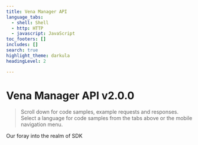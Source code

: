 ```yaml
---
title: Vena Manager API
language_tabs:
  - shell: Shell
  - http: HTTP
  - javascript: JavaScript
toc_footers: []
includes: []
search: true
highlight_theme: darkula
headingLevel: 2

---
```


<h1 id="vena-manager-api">Vena Manager API v2.0.0</h1>

> Scroll down for code samples, example requests and responses. Select a language for code samples from the tabs above or the mobile navigation menu.

Our foray into the realm of SDK